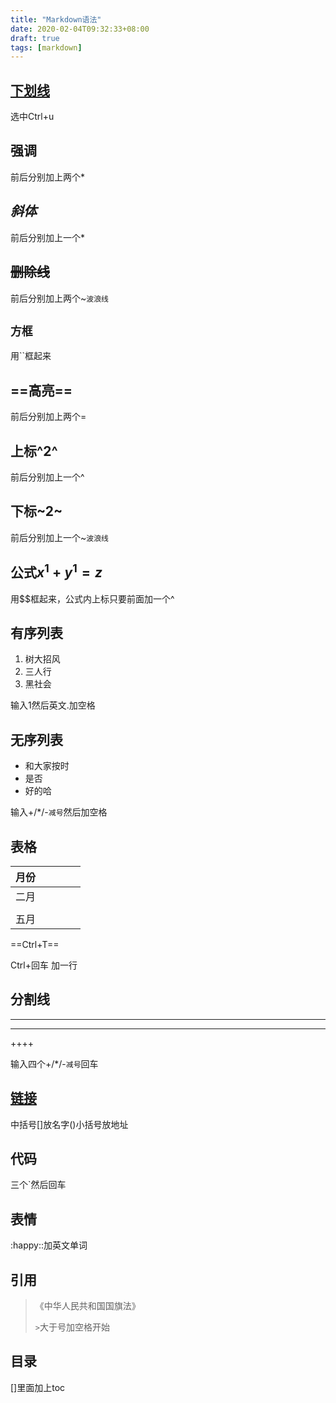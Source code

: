 ```yaml
---
title: "Markdown语法"
date: 2020-02-04T09:32:33+08:00
draft: true
tags: [markdown]
---
```


## <u>下划线</u>

选中Ctrl+u

## **强调**

前后分别加上两个*

## *斜体* 

前后分别加上一个*

## ~~删除线~~

前后分别加上两个~`波浪线`

## `方框`

用``框起来

## ==高亮==

前后分别加上两个=

## 上标^2^

前后分别加上一个^

## 下标~2~

前后分别加上一个~`波浪线`

## 公式$x^1+y^1=z$

用$$框起来，公式内上标只要前面加一个^

## 有序列表

1. 树大招风
2. 三人行
3. 黑社会

输入1然后英文.加空格

## 无序列表

+ 和大家按时
+ 是否
+ 好的哈

输入+/*/-`减号`然后加空格

## 表格

| 月份 |      |      |      |      |
| :--: | ---- | ---- | ---- | ---- |
| 二月 |      |      |      |      |
|      |      |      |      |      |
| 五月 |      |      |      |      |

==Ctrl+T==

Ctrl+回车 加一行

## 分割线

----

****

++++

输入四个+/*/-`减号`回车

## [链接](www.bilibili.com)

中括号[]放名字()小括号放地址

## 代码

三个`然后回车

## 表情

:happy::加英文单词

## 引用

> 《中华人民共和国国旗法》
>
> `>`大于号加空格开始

## 目录

[]里面加上toc
